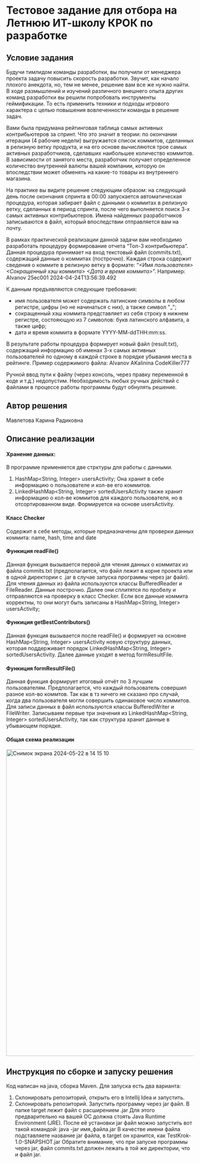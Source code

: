 # Тестовое задание для отбора на Летнюю ИТ-школу КРОК по разработке

## Условие задания
Будучи тимлидом команды разработки, вы получили от менеджера проекта задачу повысить скорость разработки. Звучит, как начало плохого анекдота, но, тем не менее, решение вам все же нужно найти. В ходе размышлений и изучений различного внешнего опыта других команд разработки вы решили попробовать инструменты геймификации. То есть применить техники и подходы игрового характера с целью повышения вовлеченности команды в решение задач.

Вами была придумана рейтинговая таблица самых активных контрибьютеров за спринт. Что это значит в теории: по окончании итерации (4 рабочие недели) выгружается список коммитов, сделанных в релизную ветку продукта, и на его основе вычисляются трое самых активных разработчиков, сделавших наибольшее количество коммитов. В зависимости от занятого места, разработчик получает определенное количество внутренней валюты вашей компании, которую он впоследствии может обменять на какие-то товары из внутреннего магазина.

На практике вы видите решение следующим образом: на следующий день после окончания спринта в 00:00 запускается автоматическая процедура, которая забирает файл с данными о коммитах в релизную ветку, сделанных в период спринта, после чего выполняется поиск 3-х самых активных контрибьютеров. Имена найденных разработчиков записываются в файл, который впоследствии отправляется вам на почту.

В рамках практической реализации данной задачи вам необходимо разработать процедуру формирование отчета “Топ-3 контрибьютера”. Данная процедура принимает на вход текстовый файл (commits.txt), содержащий данные о коммитах (построчно). Каждая строка содержит сведения о коммите в релизную ветку в формате: “_<Имя пользователя> <Сокращенный хэш коммита> <Дата и время коммита>_”.
Например: AIvanov 25ec001 2024-04-24T13:56:39.492

К данным предъявляются следующие требования:
- имя пользователя может содержать латинские символы в любом регистре, цифры (но не начинаться с них), а также символ "_";
- сокращенный хэш коммита представляет из себя строку в нижнем регистре, состояющую из 7 символов: букв латинского алфавита, а также цифр;
- дата и время коммита в формате YYYY-MM-ddTHH:mm:ss.

В результате работы процедура формирует новый файл (result.txt), содержащий информацию об именах 3-х самых активных пользователей по одному в каждой строке в порядке убывания места в рейтинге. Пример содержимого файла:
AIvanov
AKalinina
CodeKiller777

Ручной ввод пути к файлу (через консоль, через правку переменной в коде и т.д.) недопустим. Необходимость любых ручных действий с файлами в процессе работы программы будут обнулять решение.

## Автор решения
Мавлетова Карина Радиковна

## Описание реализации
#### Хранение данных:
  В программе применяется две стрктуры для работы с данными.
  1. HashMap<String, Integer> usersActivity;
     Она хранит в себе информацию о пользователе и кол-ве его коммитов.
  2. LinkedHashMap<String, Integer> sortedUsersActivity также хранит информацию о кол-ве коммитов для каждого пользователя, но в отсортированном виде. Формируется на основе usersActivity.
#### Класс Checker
  Содержит в себе методы, которые предназначены для проверки данных коммита: name, hash, time and date

#### Функиция readFile()
  Данная функция вызывается первой для чтения данных о коммитах из файла commits.txt (предполагается, что файл лежит  в корне проекта или в одной директории с .jar в случае запуска программы через jar файл). Для чтения данных из файла используются классы BufferedReader и FileReader. Данные построчно. Далее они сплитятся по пробелу и отправляются на проверку в класс Checker. Если все данные коммита корректны, то они могут быть записаны в HashMap<String, Integer> usersActivity;

#### Функиция getBestContributors()
  Данная функция вызывается после readFile() и формирует на основне HashMap<String, Integer> usersActivity новую структуру данных, которая поддерживает порядок LinkedHashMap<String, Integer> sortedUsersActivity. Далее данные уходят в метод formResultFile.

#### Функиция formResultFile()
  Данная функция формирует итоговый отчёт по 3 лучшим пользователям. Предполагается, что каждый пользователь совершил разное кол-во коммтов. Так как в тз ничего не сказано про случай, когда два пользователя могли совершить одинаковое число коммитов.
  Для записи данных в файл используются классы BufferedWriter и FileWriter. Записываем первые три значения из LinkedHashMap<String, Integer> sortedUsersActivity, так как структура хранит данные в убывающем порядке.

#### Общая схема реализации

<img width="823" alt="Снимок экрана 2024-05-22 в 14 15 10" src="https://github.com/KamlR/school2024-test-task7/assets/115434090/34ba51a8-cf3a-4528-bb75-207cf4e58a36">


## Инструкция по сборке и запуску решения
Код написан на java, сборка Maven. 
Для запуска есть два варианта:
1) Склонировать репозиторий, открыть его в Intellij Idea и запустить.
2) Склонировать репозиторий. Запустить программу через jar файл. В папке target лежит файл с расширением .jar 
Для этого предварительно на вашей ОС должна стоять Java Runtime Environment (JRE).
После её установки jar файл можно запустить вот такой командой: java -jar имя_файла.jar
В качестве имени файла подставляете название jar файла, в target он хранится, как TestKrok-1.0-SNAPSHOT.jar
Обратите внимание, что при запуске программы через jar, файл commits.txt должен лежать в той же директории, что и файл jar.


